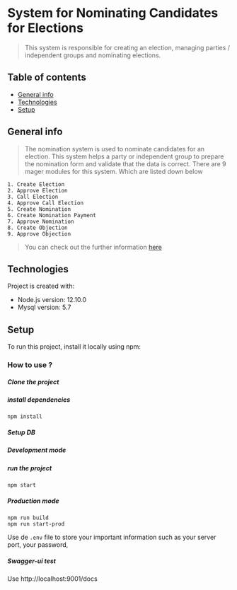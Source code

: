 # System for Nominating Candidates for Elections
> This system is responsible for creating an election, managing parties / independent groups and nominating elections.

## Table of contents
* [General info](#general-info)
* [Technologies](#technologies)
* [Setup](#setup)

## General info
> The nomination system is used to nominate candidates for an election. This system helps a party or independent group to prepare the nomination form and validate that the data is correct.
There are 9 mager modules for this system. Which are listed down below


    1. Create Election
    2. Approve Election
    3. Call Election
    4. Approve Call Election
    5. Create Nomination
    6. Create Nomination Payment
    7. Approve Nomination
    8. Create Objection
    9. Approve Objection

>You can check out the further information [here](https://github.com/IgorAntun/node-chat/blob/master/LICENSE)

## Technologies
Project is created with:
* Node.js version: 12.10.0
* Mysql version: 5.7

## Setup
To run this project, install it locally using npm:

### How to use ?

##### Clone the project

##### install dependencies

```
npm install
```

##### Setup DB


##### Development mode


##### run the project
```
npm start
```

##### Production mode

```
npm run build
npm run start-prod
```

Use de `.env` file to store your important information such as your server port, your password, 

##### Swagger-ui test

Use http://localhost:9001/docs
